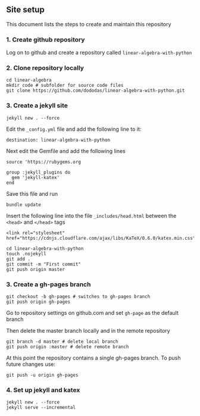 ## Site setup 

This document lists the steps to create and maintain this repository

### 1. Create github repository 

Log on to github and create a repository called `linear-algebra-with-python`

### 2. Clone repository locally

```
cd linear-algebra
mkdir code # subfolder for source code files
git clone https://github.com/dododas/linear-algebra-with-python.git

```

### 3. Create a jekyll site

```
jekyll new . --force
```

Edit the `_config.yml` file and add the following line to it:
```
destination: linear-algebra-with-python
```

Next edit the Gemfile and add the following lines
```
source 'https://rubygems.org

group :jekyll_plugins do
  gem 'jekyll-katex'
end
```
Save this file and run
```
bundle update
```

Insert the following line into the file `_includes/head.html` between the `<head>` and `</head>` tags
```
<link rel="stylesheet" href="https://cdnjs.cloudflare.com/ajax/libs/KaTeX/0.6.0/katex.min.css">
```

```
cd linear-algebra-with-python
touch .nojekyll
git add . 
git commit -m "First commit"
git push origin master
```

### 3. Create a gh-pages branch

```
git checkout -b gh-pages # switches to gh-pages branch
git push origin gh-pages
```

Go to repository settings on github.com and set `gh-page` as the default branch

Then delete the master branch locally and in the remote repository
```
git branch -d master # delete local branch
git push origin :master # delete remote branch
```

At this point the repository contains a single gh-pages branch. To push future changes use:
```
git push -u origin gh-pages
```

### 4. Set up jekyll and katex

``` 
jekyll new . --force
jekyll serve --incremental
```

```



